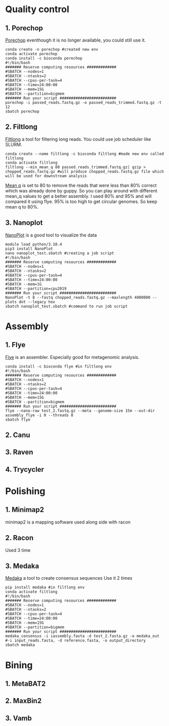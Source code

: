 # Quality control
## 1. Porechop
[Porechop](https://github.com/rrwick/Porechop) eventhough it is no longer available, you could still use
it. 
```
conda create -n porechop #created new env
conda activate porechop
conda install -c bioconda porechop
#!/bin/bash
####### Reserve computing resources #############
#SBATCH --nodes=1
#SBATCH --ntasks=2
#SBATCH --cpus-per-task=4
#SBATCH --time=24:00:00
#SBATCH --mem=15G
#SBATCH --partition=bigmem
####### Run your script #########################
porechop -i passed_reads.fastq.gz -o passed_reads_trimmed.fastq.gz -t 12
sbatch porechop
```
## 2. Filtlong
[Filtlong](https://github.com/rrwick/Filtlong) a tool for filtering long reads. 
You could use job scheduler like SLURM. 
```
conda create --name filtlong -c bioconda filtlong #made new env called filtlong
conda activate filtlong
filtlong --min_mean_q 80 passed_reads_trimmed.fastq.gz| gzip > chopped_reads.fastq.gz #will produce chopped_reads.fastq.gz file which will be used for downstream analysis
```
[Mean q](https://github.com/rrwick/Filtlong#read-scoring) is set to 80 to remove the reads that were less than 80% correct which was already done by guppy. So you can play around with different mean_q values to get a better assembly. 
I used 80% and 95% and will compared it using flye. 
95% is too high to get circular genomes. So keep mean q to 80%. 
## 3. Nanoplot
[NanoPlot](https://github.com/wdecoster/NanoPlot) is a good tool to visualize the data
```
module load python/3.10.4
pip3 install NanoPlot
nano nanoplot_test.sbatch #creating a job script
#!/bin/bash
####### Reserve computing resources #############
#SBATCH --nodes=1
#SBATCH --ntasks=2
#SBATCH --cpus-per-task=4
#SBATCH --time=24:00:00
#SBATCH --mem=1G
#SBATCH --partition=cpu2019
####### Run your script #########################
NanoPlot -t 8 --fastq chopped_reads.fastq.gz --maxlength 4000000 --plots dot --legacy hex
sbatch nanoplot_test.sbatch #command to run job script
```
# Assembly
## 1. Flye
[Flye](https://github.com/fenderglass/Flye) is an assembler. Especially good for metagenomic analysis.
```
conda install -c bioconda flye #in filtlong env
#!/bin/bash
####### Reserve computing resources #############
#SBATCH --nodes=1
#SBATCH --ntasks=2
#SBATCH --cpus-per-task=4
#SBATCH --time=24:00:00
#SBATCH --mem=15G
#SBATCH --partition=bigmem
####### Run your script #########################
flye --nano-raw test_2.fastq.gz --meta --genome-size 15m --out-dir assembly_flye -i 0 --threads 8
sbatch flye
```
## 2. Canu
## 3. Raven
## 4. Trycycler
# Polishing
## 1. Minimap2
minimap2 is a mapping software used along side with racon
## 2. Racon

Used 3 time
## 3. Medaka 
[Medaka](https://github.com/nanoporetech/medaka) a tool to create consensus sequences
Use it 2 times
```
pip install medaka #in filtlong env
conda activate filtlong
#!/bin/bash
####### Reserve computing resources #############
#SBATCH --nodes=1
#SBATCH --ntasks=2
#SBATCH --cpus-per-task=4
#SBATCH --time=24:00:00
#SBATCH --mem=15G
#SBATCH --partition=bigmem
####### Run your script #########################
medaka_consensus -i iassembly.fasta -d test_2.fasta.gz -o medaka_out #-i input_reads.fasta, -d reference.fasta, -o output_directory
sbatch medaka
```
# Bining 
## 1. MetaBAT2
## 2. MaxBin2
## 3. Vamb
